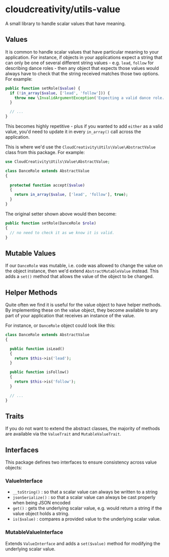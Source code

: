 # cloudcreativity/utils-value

A small library to handle scalar values that have meaning.

## Values

It is common to handle scalar values that have particular meaning to your
application. For instance, if objects in your applications expect a string
that can only be one of several different string values - e.g. `lead`,
`follow` for describing dance roles - then any object that expects those values
would always have to check that the string received matches those two options.
For example:

``` php
public function setRole($value) {
  if (!in_array($value, ['lead', 'follow'])) {
    throw new \InvalidArgumentException('Expecting a valid dance role.');
  }

  // ...
}
```

This becomes highly repetitive - plus if you wanted to add `either` as a valid
value, you'd need to update it in every `in_array()` call across the
application.

This is where we'd use the `CloudCreativity\Utils\Value\AbstractValue`
class from this package. For example:

``` php
use CloudCreativity\Utils\Value\AbstractValue;

class DanceRole extends AbstractValue
{
  
  protected function accept($value)
  {
    return in_array($value, ['lead', 'follow'], true);
  }
}
```

The original setter shown above would then become:

``` php
public function setRole(DanceRole $role)
{
  // no need to check it as we know it is valid.
}
```

## Mutable Values

If our `DanceRole` was mutable, i.e. code was allowed to change the value on the object
instance, then we'd extend `AbstractMutableValue` instead. This adds a `set()` method
that allows the value of the object to be changed.

## Helper Methods

Quite often we find it is useful for the value object to have helper methods. By implementing
these on the value object, they become available to any part of your application that
receives an instance of the value.

For instance, or `DanceRole` object could look like this:

``` php
class DanceRole extends AbstractValue
{

  public function isLead()
  {
    return $this->is('lead');
  }

  public function isFollow()
  {
    return $this->is('follow');
  }

  // ... 
}
```

## Traits

If you do not want to extend the abstract classes, the majority of methods are available
via the `ValueTrait` and `MutableValueTrait`.

## Interfaces

This package defines two interfaces to ensure consistency across value objects:

### ValueInterface

- `__toString()` : so that a scalar value can always be written to a string
- `jsonSerialize()` : so that a scalar value can always be cast properly when being JSON encoded
- `get()` : gets the underlying scalar value, e.g. would return a string if the value object holds a string.
- `is($value)` : compares a provided value to the underlying scalar value.

### MutableValueInterface

Extends `ValueInterface` and adds a `set($value)` method for modifying the underlying scalar value.
